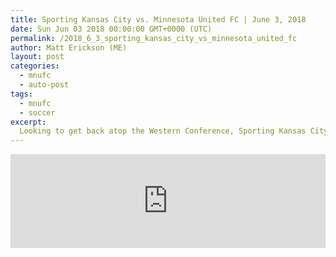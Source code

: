 ```yaml
---
title: Sporting Kansas City vs. Minnesota United FC | June 3, 2018
date: Sun Jun 03 2018 00:00:00 GMT+0000 (UTC)
permalink: /2018_6_3_sporting_kansas_city_vs_minnesota_united_fc 
author: Matt Erickson (ME)
layout: post
categories:
  - mnufc
  - auto-post
tags:
  - mnufc
  - soccer
excerpt:
  Looking to get back atop the Western Conference, Sporting Kansas City welcome Minnesota United to Children's Mercy Park.
---
```

<div class='soccer-video-wrapper'>
<iframe class='soccer-video' width='100%' height='auto' frameborder='0' allowfullscreen src="https://www.mnufc.com/iframe-video?brightcove_id=5793133008001&brightcove_player_id=default&brightcove_account_id=5534894110001"></iframe>
</div>